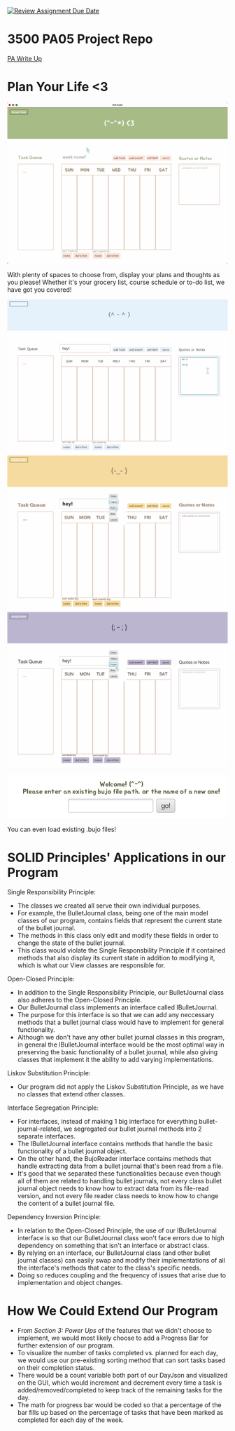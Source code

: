 [![Review Assignment Due Date](https://classroom.github.com/assets/deadline-readme-button-24ddc0f5d75046c5622901739e7c5dd533143b0c8e959d652212380cedb1ea36.svg)](https://classroom.github.com/a/x6ckGcN8)
# 3500 PA05 Project Repo

[PA Write Up](https://markefontenot.notion.site/PA-05-8263d28a81a7473d8372c6579abd6481)

# Plan Your Life <3

![picture of week view](WEEKVIEW.PNG)

With plenty of spaces to choose from, display your plans and thoughts as you please! Whether it's your grocery list, 
course schedule or to-do list, we have got you covered!

![picture of blue bujo](BLUEBUJO.png)
![picture of yellow bujo](YELLOWBUJO.png)
![picture of purple bujo](PURPLEBUJO.png)

![picture of welcome screen](WELCOMEVIEW.png)

You can even load existing .bujo files!

# SOLID Principles' Applications in our Program

Single Responsibility Principle:

- The classes we created all serve their own individual purposes.
- For example, the BulletJournal class, being one of the main model classes of our program, contains fields that represent the current state of the bullet journal.
- The methods in this class only edit and modify these fields in order to change the state of the bullet journal.
- This class would violate the Single Responsbility Principle if it contained methods that also display its current state in addition to modifying it, which is what our View classes are responsible for.

Open-Closed Principle:

- In addition to the Single Responsibility Principle, our BulletJournal class also adheres to the Open-Closed Principle.
- Our BulletJournal class implements an interface called IBulletJournal.
- The purpose for this interface is so that we can add any neccessary methods that a bullet journal class would have to implement for general functionality.
- Although we don't have any other bullet journal classes in this program, in general the IBulletJournal interface would be the most optimal way in preserving the basic functionality of a bullet journal, while also giving classes that implement it the ability to add varying implementations.


Liskov Substitution Principle:

- Our program did not apply the Liskov Substitution Principle, as we have no classes that extend other classes.


Interface Segregation Principle:

- For interfaces, instead of making 1 big interface for everything bullet-journal-related, we segregated our bullet journal methods into 2 separate interfaces.
- The IBulletJournal interface contains methods that handle the basic functionality of a bullet journal object.
- On the other hand, the BujoReader interface contains methods that handle extracting data from a bullet journal that's been read from a file.
- It's good that we separated these functionalities because even though all of them are related to handling bullet journals, not every class bullet journal object needs to know how to extract data from its file-read version, and not every file reader class needs to know how to change the content of a bullet journal file.


Dependency Inversion Principle:

- In relation to the Open-Closed Principle, the use of our IBulletJournal interface is so that our BulletJournal class won't face errors due to high dependency on something that isn't an interface or abstract class.
- By relying on an interface, our BulletJournal class (and other bullet journal classes) can easily swap and modify their implementations of all the interface's methods that cater to the class's specific needs.
- Doing so reduces coupling and the frequency of issues that arise due to implementation and object changes.

# How We Could Extend Our Program

- From *Section 3: Power Ups* of the features that we didn't choose to implement, we would most likely choose to add a Progress Bar for further extension of our program.
- To visualize the number of tasks completed vs. planned for each day, we would use our pre-existing sorting method that can sort tasks based on their completion status.
- There would be a count variable both part of our DayJson and visualized on the GUI, which would increment and decrement every time a task is added/removed/completed to keep track of the remaining tasks for the day.
- The math for progress bar would be coded so that a percentage of the bar fills up based on the percentage of tasks that have been marked as completed for each day of the week.